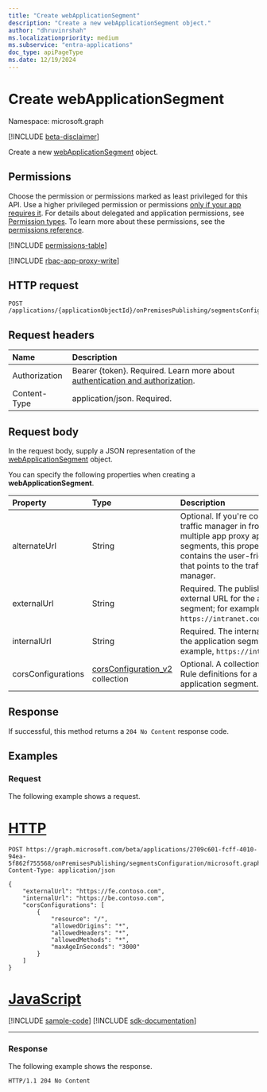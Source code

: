 ```yaml
---
title: "Create webApplicationSegment"
description: "Create a new webApplicationSegment object."
author: "dhruvinrshah"
ms.localizationpriority: medium
ms.subservice: "entra-applications"
doc_type: apiPageType
ms.date: 12/19/2024
---
```


# Create webApplicationSegment

Namespace: microsoft.graph

[!INCLUDE [beta-disclaimer](../../includes/beta-disclaimer.md)]

Create a new [webApplicationSegment](../resources/webapplicationsegment.md) object.

## Permissions

Choose the permission or permissions marked as least privileged for this API. Use a higher privileged permission or permissions [only if your app requires it](/graph/permissions-overview#best-practices-for-using-microsoft-graph-permissions). For details about delegated and application permissions, see [Permission types](/graph/permissions-overview#permission-types). To learn more about these permissions, see the [permissions reference](/graph/permissions-reference).

<!-- {
  "blockType": "permissions",
  "name": "websegmentconfiguration-post-applicationsegments-permissions"
}
-->
[!INCLUDE [permissions-table](../includes/permissions/websegmentconfiguration-post-applicationsegments-permissions.md)]

[!INCLUDE [rbac-app-proxy-write](../includes/rbac-for-apis/rbac-app-proxy-write.md)]

## HTTP request

<!-- {
  "blockType": "ignored"
}
-->
``` http
POST /applications/{applicationObjectId}/onPremisesPublishing/segmentsConfiguration/microsoft.graph.webSegmentConfiguration/applicationSegments
```

## Request headers

|Name|Description|
|:---|:---|
|Authorization|Bearer {token}. Required. Learn more about [authentication and authorization](/graph/auth/auth-concepts).|
|Content-Type|application/json. Required.|

## Request body

In the request body, supply a JSON representation of the [webApplicationSegment](../resources/webapplicationsegment.md) object.

You can specify the following properties when creating a **webApplicationSegment**.

|Property|Type|Description|
|:---|:---|:---|
|alternateUrl|String|Optional. If you're configuring a traffic manager in front of multiple app proxy application segments, this property contains the user-friendly URL that points to the traffic manager.|
|externalUrl|String |Required. The published external URL for the application segment; for example, `https://intranet.contoso.com/`.|
|internalUrl|String |Required. The internal URL of the application segment; for example, `https://intranet/`.|
|corsConfigurations|[corsConfiguration_v2](../resources/corsconfiguration_v2.md) collection|Optional. A collection of CORS Rule definitions for a particular application segment.|


## Response

If successful, this method returns a `204 No Content` response code.

## Examples

### Request

The following example shows a request.
# [HTTP](#tab/http)
<!-- {
  "blockType": "request",
  "name": "create_webapplicationsegment_from_"
}
-->
``` http
POST https://graph.microsoft.com/beta/applications/2709c601-fcff-4010-94ea-5f862f755568/onPremisesPublishing/segmentsConfiguration/microsoft.graph.webSegmentConfiguration/applicationSegments/
Content-Type: application/json

{
    "externalUrl": "https://fe.contoso.com",
    "internalUrl": "https://be.contoso.com",
    "corsConfigurations": [
        {
            "resource": "/",
            "allowedOrigins": "*",
            "allowedHeaders": "*",
            "allowedMethods": "*",
            "maxAgeInSeconds": "3000"
        }
    ]
}
```

# [JavaScript](#tab/javascript)
[!INCLUDE [sample-code](../includes/snippets/javascript/create-webapplicationsegment-from--javascript-snippets.md)]
[!INCLUDE [sdk-documentation](../includes/snippets/snippets-sdk-documentation-link.md)]

---

### Response

The following example shows the response.
<!-- {
  "blockType": "response",
  "truncated": true
}
-->
``` http
HTTP/1.1 204 No Content
```

